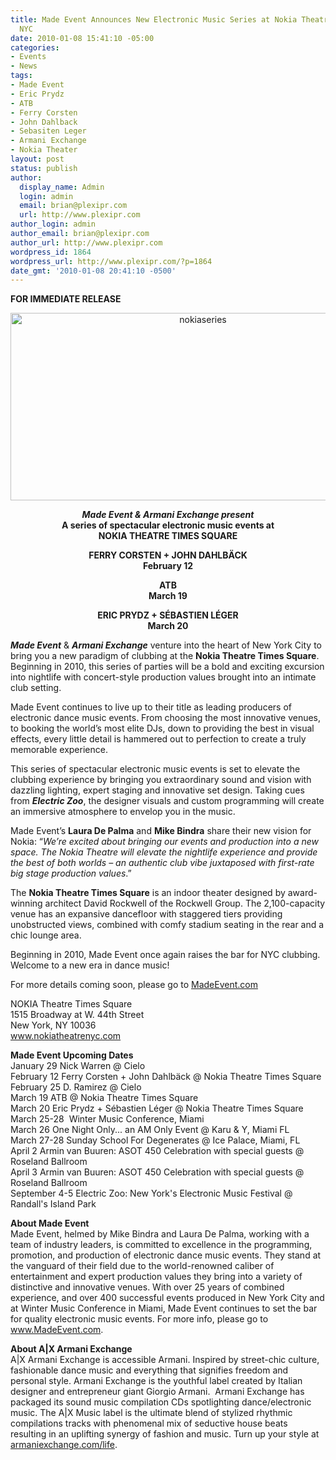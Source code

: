 ```yaml
---
title: Made Event Announces New Electronic Music Series at Nokia Theatre Times Square
  NYC
date: 2010-01-08 15:41:10 -05:00
categories:
- Events
- News
tags:
- Made Event
- Eric Prydz
- ATB
- Ferry Corsten
- John Dahlback
- Sebasiten Leger
- Armani Exchange
- Nokia Theater
layout: post
status: publish
author:
  display_name: Admin
  login: admin
  email: brian@plexipr.com
  url: http://www.plexipr.com
author_login: admin
author_email: brian@plexipr.com
author_url: http://www.plexipr.com
wordpress_id: 1864
wordpress_url: http://www.plexipr.com/?p=1864
date_gmt: '2010-01-08 20:41:10 -0500'
---
```


<p><strong>FOR IMMEDIATE RELEASE</strong></p>
<p style="text-align: center;"><a rel="attachment wp-att-1865" href="http://www.plexipr.com/2010/01/08/made-event-announces-new-electronic-music-series-at-nokia-theatre-times-square-nyc/nokiaseries/"><img class="size-full wp-image-1865 aligncenter" title="Nokia Series" src="http://www.plexipr.com/wp-content/uploads/2010/01/nokiaseries.jpg" alt="nokiaseries" width="600" height="300" /></a><br />
<strong><em> </em></strong></p>
<p style="text-align: center;"><strong><em>Made Event &amp; Armani Exchange present</em><br />
A series of spectacular electronic music events at<br />
NOKIA THEATRE TIMES SQUARE</strong></p>
<p><strong> </strong></p>
<p style="text-align: center;">
<p style="text-align: center;">
<p style="text-align: center;"><strong>FERRY CORSTEN + JOHN DAHLBÄCK<br />
February 12</p>
<p></strong></p>
<p style="text-align: center;">
<p style="text-align: center;"><strong>ATB<br />
March 19</p>
<p></strong></p>
<p style="text-align: center;">
<p style="text-align: center;"><strong>ERIC PRYDZ + SÉBASTIEN LÉGER<br />
March 20</strong></p>
<p style="text-align: center;">
<p style="text-align: left;"><em><strong>Made Event</strong></em> &amp; <em><strong>Armani Exchange</strong></em> venture into the heart of New York City to bring you a new paradigm of clubbing at the <strong>Nokia Theatre Times Square</strong>. Beginning in 2010, this series of parties will be a bold and exciting excursion into nightlife with concert-style production values brought into an intimate club setting.</p>
<p>Made Event continues to live up to their title as leading producers of electronic dance music events. From choosing the most innovative venues, to booking the world’s most elite DJs, down to providing the best in visual effects, every little detail is hammered out to perfection to create a truly memorable experience.</p>
<p>This series of spectacular electronic music events is set to elevate the clubbing experience by bringing you extraordinary sound and vision with dazzling lighting, expert staging and innovative set design. Taking cues from <em><strong>Electric Zoo</strong></em>, the designer visuals and custom programming will create an immersive atmosphere to envelop you in the music.</p>
<p>Made Event’s <strong>Laura De Palma</strong> and <strong>Mike Bindra</strong> share their new vision for Nokia: “<em>We’re excited about bringing our events and production into a new space. The Nokia Theatre will elevate the nightlife experience and provide the best of both worlds – an authentic club vibe juxtaposed with first-rate big stage production values</em>.”</p>
<p>The <strong>Nokia Theatre Times Square</strong> is an indoor theater designed by award-winning architect David Rockwell of the Rockwell Group. The 2,100-capacity venue has an expansive dancefloor with staggered tiers providing unobstructed views, combined with comfy stadium seating in the rear and a chic lounge area.</p>
<p>Beginning in 2010, Made Event once again raises the bar for NYC clubbing. Welcome to a new era in dance music!</p>
<p>For more details coming soon, please go to <a href="http://">MadeEvent.com </a></p>
<p>NOKIA Theatre Times Square<br />
1515 Broadway at W. 44th Street<br />
New York, NY 10036<br />
<a href="http://">www.nokiatheatrenyc.com </a></p>
<p><strong>Made Event Upcoming Dates</strong><br />
January 29 Nick Warren @ Cielo<br />
February 12 Ferry Corsten + John Dahlbäck @ Nokia Theatre Times Square<br />
February 25 D. Ramirez @ Cielo<br />
March 19 ATB @ Nokia Theatre Times Square<br />
March 20 Eric Prydz + Sébastien Léger @ Nokia Theatre Times Square<br />
March 25-28  Winter Music Conference, Miami<br />
March 26 One Night Only... an AM Only Event @ Karu &amp; Y, Miami FL<br />
March 27-28 Sunday School For Degenerates @ Ice Palace, Miami, FL<br />
April 2 Armin van Buuren: ASOT 450 Celebration with special guests @ Roseland Ballroom<br />
April 3 Armin van Buuren: ASOT 450 Celebration with special guests @ Roseland Ballroom<br />
September 4-5 Electric Zoo: New York's Electronic Music Festival @ Randall's Island Park</p>
<p><strong>About Made Event</strong><br />
Made Event, helmed by Mike Bindra and Laura De Palma, working with a team of industry leaders, is committed to excellence in the programming, promotion, and production of electronic dance music events. They stand at the vanguard of their field due to the world-renowned caliber of entertainment and expert production values they bring into a variety of distinctive and innovative venues. With over 25 years of combined experience, and over 400 successful events produced in New York City and at Winter Music Conference in Miami, Made Event continues to set the bar for quality electronic music events. For more info, please go to <a href="http://">www.MadeEvent.com</a>.</p>
<p><strong>About A|X Armani Exchange</strong><br />
A|X Armani Exchange is accessible Armani. Inspired by street-chic culture, fashionable dance music and everything that signifies freedom and personal style. Armani Exchange is the youthful label created by Italian designer and entrepreneur giant Giorgio Armani.  Armani Exchange has packaged its sound music compilation CDs spotlighting dance/electronic music. The A|X Music label is the ultimate blend of stylized rhythmic compilations tracks with phenomenal mix of seductive house beats resulting in an uplifting synergy of fashion and music. Turn up your style at <a href="http://">armaniexchange.com/life</a>.</p>
